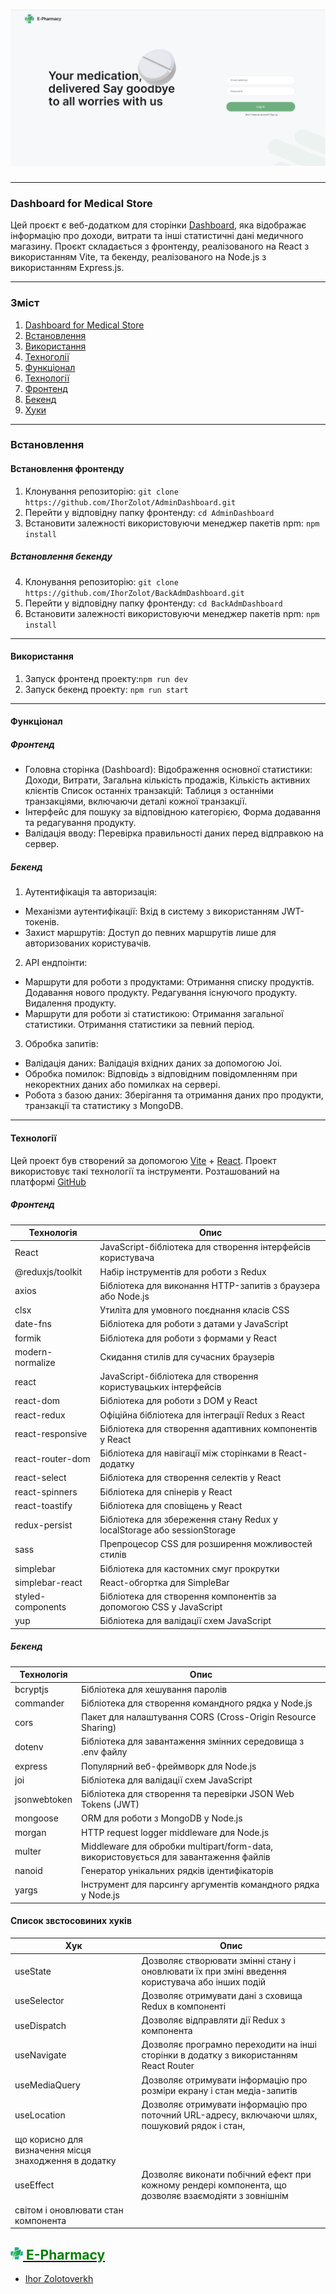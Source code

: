 # <img src='./public/E-Pharmacy.png' alt='React+Vite'>

---

### Dashboard for Medical Store

Цей проєкт є веб-додатком для сторінки
[Dashboard](https://admin-dashboard-seven-roan.vercel.app), яка відображає
інформацію про доходи, витрати та інші статистичні дані медичного магазину.
Проєкт складається з фронтенду, реалізованого на React з використанням Vite, та
бекенду, реалізованого на Node.js з використанням Express.js.

---

### Зміст

1. [Dashboard for Medical Store](#dashboard-for-Medical-Store)
2. [Встановлення](#встановлення)
3. [Використання](#використання)
4. [Техноголії](#техноголії)
5. [Функціонал](#функціонал)
6. [Технології](#технології)
7. [Фронтенд](#фронтенд)
8. [Бекенд](#бекенд)
9. [Хуки](#хуки)

---

### Встановлення

#### Встановлення фронтенду

1. Клонування репозиторію:
   `git clone https://github.com/IhorZolot/AdminDashboard.git`
2. Перейти у відповідну папку фронтенду: `cd AdminDashboard`
3. Встановити залежності використовуючи менеджер пакетів npm: `npm install`

##### Встановлення бекенду

4. Клонування репозиторію:
   `git clone https://github.com/IhorZolot/BackAdmDashboard.git`
5. Перейти у відповідну папку фронтенду: `cd BackAdmDashboard`
6. Встановити залежності використовуючи менеджер пакетів npm: `npm install`

---

#### Використання

1. Запуск фронтенд проекту:`npm run dev`
2. Запуск бекенд проекту: `npm run start`

---

#### Функціонал

##### Фронтенд

- Головна сторінка (Dashboard): Відображення основної статистики: Доходи,
  Витрати, Загальна кількість продажів, Кількість активних клієнтів Список
  останніх транзакцій: Таблиця з останніми транзакціями, включаючи деталі кожної
  транзакції.
- Інтерфейс для пошуку за відповідною категорією, Форма додавання та редагування
  продукту.
- Валідація вводу: Перевірка правильності даних перед відправкою на сервер.

##### Бекенд

1. Аутентифікація та авторизація:

- Механізми аутентифікації: Вхід в систему з використанням JWT-токенів.
- Захист маршрутів: Доступ до певних маршрутів лише для авторизованих
  користувачів.

2. API ендпоінти:

- Маршрути для роботи з продуктами: Отримання списку продуктів. Додавання нового
  продукту. Редагування існуючого продукту. Видалення продукту.
- Маршрути для роботи зі статистикою: Отримання загальної статистики. Отримання
  статистики за певний період.

3. Обробка запитів:

- Валідація даних: Валідація вхідних даних за допомогою Joi.
- Обробка помилок: Відповідь з відповідним повідомленням при некоректних даних
  або помилках на сервері.
- Робота з базою даних: Зберігання та отримання даних про продукти, транзакції
  та статистику з MongoDB.

---

#### Технології

Цей проект був створений за допомогою [Vite](https://vitejs.dev/) +
[React](https://reactjs.org/). Проект використовує такі технології та
інструменти. Розташований на платформі [GitHub](https://github.com/)

##### Фронтенд

| Технологія        | Опис                                                                    |
| ----------------- | ----------------------------------------------------------------------- |
| React             | JavaScript-бібліотека для створення інтерфейсів користувача             |
| @reduxjs/toolkit  | Hабір інструментів для роботи з Redux                                   |
| axios             | Бібліотека для виконання HTTP-запитів з браузера або Node.js            |
| clsx              | Утиліта для умовного поєднання класів CSS                               |
| date-fns          | Бібліотека для роботи з датами у JavaScript                             |
| formik            | Бібліотека для роботи з формами у React                                 |
| modern-normalize  | Скидання стилів для сучасних браузерів                                  |
| react             | JavaScript-бібліотека для створення користувацьких інтерфейсів          |
| react-dom         | Бібліотека для роботи з DOM у React                                     |
| react-redux       | Офіційна бібліотека для інтеграції Redux з React                        |
| react-responsive  | Бібліотека для створення адаптивних компонентів у React                 |
| react-router-dom  | Бібліотека для навігації між сторінками в React-додатку                 |
| react-select      | Бібліотека для створення селектів у React                               |
| react-spinners    | Бібліотека для спінерів у React                                         |
| react-toastify    | Бібліотека для сповіщень у React                                        |
| redux-persist     | Бібліотека для збереження стану Redux у localStorage або sessionStorage |
| sass              | Препроцесор CSS для розширення можливостей стилів                       |
| simplebar         | Бібліотека для кастомних смуг прокрутки                                 |
| simplebar-react   | React-обгортка для SimpleBar                                            |
| styled-components | Бібліотека для створення компонентів за допомогою CSS у JavaScript      |
| yup               | Бібліотека для валідації схем JavaScript                                |

##### Бекенд

| Технологія   | Опис                                                                                 |
| ------------ | ------------------------------------------------------------------------------------ |
| bcryptjs     | Бібліотека для хешування паролів                                                     |
| commander    | Бібліотека для створення командного рядка у Node.js                                  |
| cors         | Пакет для налаштування CORS (Cross-Origin Resource Sharing)                          |
| dotenv       | Бібліотека для завантаження змінних середовища з .env файлу                          |
| express      | Популярний веб-фреймворк для Node.js                                                 |
| joi          | Бібліотека для валідації схем JavaScript                                             |
| jsonwebtoken | Бібліотека для створення та перевірки JSON Web Tokens (JWT)                          |
| mongoose     | ORM для роботи з MongoDB у Node.js                                                   |
| morgan       | HTTP request logger middleware для Node.js                                           |
| multer       | Middleware для обробки multipart/form-data, використовується для завантаження файлів |
| nanoid       | Генератор унікальних рядків ідентифікаторів                                          |
| yargs        | Інструмент для парсингу аргументів командного рядка у Node.js                        |

#### Список звстосовиних хуків

| Хук                                                   | Опис                                                                                                 |
| ----------------------------------------------------- | ---------------------------------------------------------------------------------------------------- |
| useState                                              | Дозволяє створювати змінні стану і оновлювати їх при зміні введення користувача або інших подій      |
| useSelector                                           | Дозволяє отримувати дані з сховища Redux в компоненті                                                |
| useDispatch                                           | Дозволяє відправляти дії Redux з компонента                                                          |
| useNavigate                                           | Дозволяє програмно переходити на інші сторінки в додатку з використанням React Router                |
| useMediaQuery                                         | Дозволяє отримувати інформацію про розміри екрану і стан медіа-запитів                               |
| useLocation                                           | Дозволяє отримувати інформацію про поточний URL-адресу, включаючи шлях, пошуковий рядок і стан,      |
| що корисно для визначення місця знаходження в додатку |
| useEffect                                             | Дозволяє виконати побічний ефект при кожному рендері компонента, що дозволяє взаємодіяти з зовнішнім |
| світом і оновлювати стан компонента                   |

## [<img src="./public/logo.svg" width="20" alt="React"> <span style='color: green'>E-Pharmacy</span>](https://admin-dashboard-seven-roan.vercel.app)

- [Ihor Zolotoverkh](www.linkedin.com/in/ihor-zolotoverkh)
